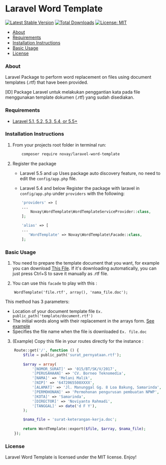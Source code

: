# Laravel Word Template

[![Latest Stable Version](https://poser.pugx.org/novay/laravel-word-template/v/stable)](https://packagist.org/packages/novay/laravel-word-template)
[![Total Downloads](https://poser.pugx.org/novay/laravel-word-template/downloads)](https://packagist.org/packages/novay/laravel-word-template)
[![License: MIT](https://img.shields.io/badge/License-MIT-yellow.svg)](https://opensource.org/licenses/MIT)

- [About](#about)
- [Requirements](#requirements)
- [Installation Instructions](#installation-instructions)
- [Basic Usage](#usage)
- [License](#license)

### About

Laravel Package to perform word replacement on files using document templates (.rtf) that have been provided.

[ID] Package Laravel untuk melakukan penggantian kata pada file menggunakan template dokumen (.rtf) yang sudah disediakan.

### Requirements
* [Laravel 5.1, 5.2, 5.3, 5.4, or 5.5+](https://laravel.com/docs/installation)

### Installation Instructions
1. From your projects root folder in terminal run:

    ```bash
        composer require novay/laravel-word-template
    ```

2. Register the package

    * Laravel 5.5 and up
    Uses package auto discovery feature, no need to edit the `config/app.php` file.

    * Laravel 5.4 and below
    Register the package with laravel in `config/app.php` under `providers` with the following:

    ```php
        'providers' => [
        ...
            Novay\WordTemplate\WordTemplateServiceProvider::class,
        ];

        'alias' => [
        ...
           'WordTemplate' => Novay\WordTemplate\Facade::class, 
        ];
    ```

### Basic Usage
1. You need to prepare the template document that you want, for example you can download [This File](https://raw.githubusercontent.com/novay/laravel-word-template/master/surat_pernyataan.rtf). If it's downloading automatically, you can just press Ctrl+S to save it manually as .rtf file.

2. You can use this `facade` to play with this :

```
	WordTemplate('file.rtf', array(), 'nama_file.doc');
``` 

This method has 3 parameters:

- Location of your document template file `Ex. public_path('template/document.rtf')`
- The initial words along with their replacement in the arrays form. [See example](https://github.com/novay/laravel-word-template/blob/master/sample.php)
- Specifies the file name when the file is downloaded `Ex. file.doc`

3. (Example) Copy this file in your routes directly for the instance :

```php
    Route::get('/', function () {
		$file = public_path('surat_pernyataan.rtf');
		
		$array = array(
			'[NOMOR_SURAT]' => '015/BT/SK/V/2017',
			'[PERUSAHAAN]' => 'CV. Borneo Teknomedia',
			'[NAMA]' => 'Melani Malik',
			'[NIP]' => '6472065508XXXX',
			'[ALAMAT]' => 'Jl. Manunggal Gg. 8 Loa Bakung, Samarinda',
			'[PERMOHONAN]' => 'Permohonan pengurusan pembuatan NPWP',
			'[KOTA]' => 'Samarinda',
			'[DIRECTOR]' => 'Noviyanto Rahmadi',
			'[TANGGAL]' => date('d F Y'),
		);

		$nama_file = 'surat-keterangan-kerja.doc';
		
		return WordTemplate::export($file, $array, $nama_file);
	});
```

### License
Laravel Word Template is licensed under the MIT license. Enjoy!